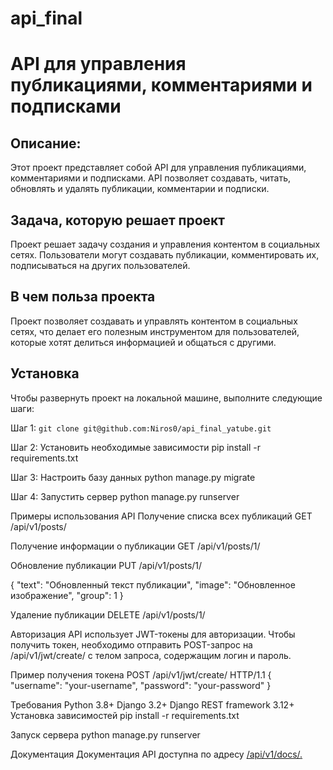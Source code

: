 # api_final

API для управления публикациями, комментариями и подписками
===============================================================

## Описание:

Этот проект представляет собой API для управления публикациями, комментариями и подписками. API позволяет создавать, читать, обновлять и удалять публикации, комментарии и подписки.

## Задача, которую решает проект
Проект решает задачу создания и управления контентом в социальных сетях. Пользователи могут создавать публикации, комментировать их, подписываться на других пользователей.

## В чем польза проекта
Проект позволяет создавать и управлять контентом в социальных сетях, что делает его полезным инструментом для пользователей, которые хотят делиться информацией и общаться с другими.

## Установка
Чтобы развернуть проект на локальной машине, выполните следующие шаги:

Шаг 1: ```git clone git@github.com:Niros0/api_final_yatube.git```

Шаг 2: Установить необходимые зависимости
pip install -r requirements.txt

Шаг 3: Настроить базу данных
python manage.py migrate

Шаг 4: Запустить сервер
python manage.py runserver

Примеры использования API
Получение списка всех публикаций
GET /api/v1/posts/

Получение информации о публикации
GET /api/v1/posts/1/

Обновление публикации
PUT /api/v1/posts/1/

{
    "text": "Обновленный текст публикации",
    "image": "Обновленное изображение",
    "group": 1
}

Удаление публикации
DELETE /api/v1/posts/1/

Авторизация
API использует JWT-токены для авторизации. Чтобы получить токен, необходимо отправить POST-запрос на /api/v1/jwt/create/ с телом запроса, содержащим логин и пароль.

Пример получения токена
POST /api/v1/jwt/create/ HTTP/1.1
{
    "username": "your-username",
    "password": "your-password"
}

Требования
Python 3.8+
Django 3.2+
Django REST framework 3.12+
Установка зависимостей
pip install -r requirements.txt

Запуск сервера
python manage.py runserver

Документация
Документация API доступна по адресу [/api/v1/docs/.](http://127.0.0.1:8000/redoc/)
